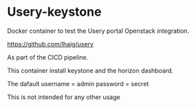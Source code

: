 # Usery-keystone

Docker container to test the Usery portal Openstack integration.

<https://github.com/lhaig/usery>

As part of the CICD pipeline.

This container install keystone and the horizon dashboard.

The dafault
username = admin
password = secret

This is not intended for any other usage
